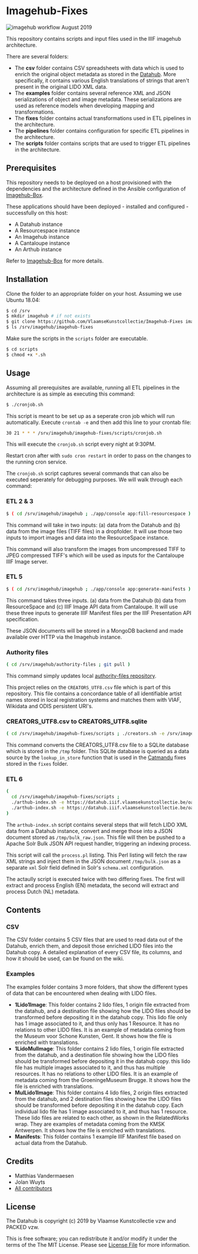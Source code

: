 # Imagehub-Fixes

<img src="https://i.imgur.com/z1rYcLA.png" alt="imagehub workflow August 2019">

This repository contains scripts and input files used in the IIIF imagehub architecture.

There are several folders:

* The **csv** folder contains CSV spreadsheets with data which is used to enrich the original object metadata as stored in the [Datahub](https://datahub.vlaamsekunstcollectie.be). More specifically, it contains various English translations of strings that aren't present in the original LIDO XML data.
* The **examples** folder contains several reference XML and JSON serializations of object and image metadata. These serializations are used as reference models when developing mapping and transformations.
* The **fixes** folder contains actual transformations used in ETL pipelines in the architecture.
* The **pipelines** folder contains configuration for specific ETL pipelines in the architecture.
* The **scripts** folder contains scripts that are used to trigger ETL pipelines in the architecture.

## Prerequisites

This repository needs to be deployed on a host provisioned with the dependencies and the architecture defined in the Ansible configuration of [Imagehub-Box](https://github.com/VlaamseKunstcollectie/Imagehub-Box).

These applications should have been deployed - installed and configured - successfully on this host:

* A Datahub instance
* A Resourcespace instance
* An Imagehub instance
* A Cantaloupe instance
* An Arthub instance

Refer to [Imagehub-Box](https://github.com/VlaamseKunstcollectie/Imagehub-Box) for more details.

## Installation

Clone the folder to an appropriate folder on your host. Assuming we use Ubuntu 18.04:

```bash
$ cd /srv
$ mkdir imagehub # if not exists
$ git clone https://github.com/VlaamseKunstcollectie/Imagehub-Fixes imagehub-fixes
$ ls /srv/imagehub/imagehub-fixes
```

Make sure the scripts in the `scripts` folder are executable.

```bash
$ cd scripts
$ chmod +x *.sh
```

## Usage

Assuming all prerequisites are available, running all ETL pipelines in the architecture is as simple as executing this command:

```bash
$ ./cronjob.sh
```

This script is meant to be set up as a seperate cron job which will run automatically. Execute `crontab -e` and then add this line to your crontab file:

```bash
30 21 * * * /srv/imagehub/imagehub-fixes/scripts/cronjob.sh
```

This will execute the `cronjob.sh` script every night at 9:30PM.

Restart cron after with `sudo cron restart` in order to pass on the changes to the running cron service.

The `cronjob.sh` script captures several commands that can also be executed seperately for debugging purposes. We will walk through each command:

### ETL 2 & 3

```bash
$ ( cd /srv/imagehub/imagehub ; ./app/console app:fill-resourcespace )
```

This command will take in two inputs: (a) data from the Datahub and (b) data from the image files (TIFF files) in a dropfolder. It will use those two inputs to import images and data into the ResourceSpace instance.

This command will also transform the images from uncompressed TIFF to JPEG compressed TIFF's which will be used as inputs for the Cantaloupe IIIF Image server.

### ETL 5

```bash
$ ( cd /srv/imagehub/imagehub ; ./app/console app:generate-manifests )
```

This command takes three inputs. (a) data from the Datahub (b) data from ResourceSpace and (c) IIIF Image API data from Cantaloupe. It will use these three inputs to generate IIIF Manifest files per the IIIF Presentation API specification. 

These JSON documents will be stored in a MongoDB backend and made available over HTTP via the Imagehub instance.

### Authority files

```bash
( cd /srv/imagehub/authority-files ; git pull )
```

This command simply updates local [authority-files repository](https://github.com/VlaamseKunstcollectie/Authority-Files). 

This project relies on the `CREATORS_UTF8.csv` file which is part of this repository. This file contains a concordance table of all identifiable artist names stored in local registration systems and matches them with VIAF, Wikidata and ODIS persistent URI's.

### CREATORS_UTF8.csv to CREATORS_UTF8.sqlite

```bash
( cd /srv/imagehub/imagehub-fixes/scripts ; ./creators.sh -e /srv/imagehub/authority-files/CREATORS_UTF8.csv )
```

This command converts the CREATORS_UTF8.csv file to a SQLite database which is stored in the `/tmp` folder. This SQLite database is queried as a data source by the `lookup_in_store` function that is used in the [Catmandu](https://librecat.org) fixes stored in the `fixes` folder.

### ETL 6

```bash
(
  cd /srv/imagehub/imagehub-fixes/scripts ;
  ./arthub-index.sh -e https://datahub.iiif.vlaamsekunstcollectie.be/oai -l ../fixes/datahub-oai-to-blacklight-solr-en.fix ;
  ./arthub-index.sh -e https://datahub.iiif.vlaamsekunstcollectie.be/oai -l ../fixes/datahub-oai-to-blacklight-solr-nl.fix
)
```

The `arthub-index.sh` script contains several steps that will fetch LIDO XML data from a Datahub instance, convert and merge those into a JSON document stored as `/tmp/bulk_raw.json`. This file will then be pushed to a Apache Solr Bulk JSON API request handler, triggering an indexing process.

This script will call the `process.pl` listing. This Perl listing will fetch the raw XML strings and inject them in the JSON document `/tmp/bulk.json` as a separate `xml` Solr field defined in Solr's `schema.xml` configuration.

The actaully script is executed twice with two differing fixes. The first will extract and process English (EN) metadata, the second will extract and process Dutch (NL) metadata.

## Contents

### CSV

The CSV folder contains 5 CSV files that are used to read data out of the Datahub, enrich them, and deposit those enriched LIDO files into the Datahub copy. A detailed explanation of every CSV file, its columns, and how it should be used, can be found on the wiki. 

### Examples

The examples folder contains 3 more folders, that show the different types of data that can be encountered when dealing with LIDO files. 

* **1Lido1Image**: This folder contains 2 lido files, 1 origin file extracted from the datahub, and a destination file showing how the LIDO files should be transformed before depositing it in the datahub copy. This lido file only has 1 image associated to it, and thus only has 1 Resource. It has no relations to other LIDO files. It is an example of metadata coming from the Museum voor Schone Kunsten, Gent. It shows how the file is enriched with translations. 
* **1LidoMulImage**: This folder contains 2 lido files, 1 origin file extracted from the datahub, and a destination file showing how the LIDO files should be transformed before depositing it in the datahub copy. this lido file has multiple images associated to it, and thus has multiple resources. It has no relations to other LIDO files. It is an example of metadata coming from the GroeningeMuseum Brugge. It shows how the file is enriched with translations. 
* **MulLido1Image**: This folder contains 4 lido files, 2 origin files extracted from the datahub, and 2 destination files showing how the LIDO files should be transformed before depositing it in the datahub copy. Each individual lido file has 1 image associated to it, and thus has 1 resource. These lido files are related to each other, as shown in the RelatedWorks wrap.  They are examples of metadata coming from the KMSK Antwerpen. It shows how the file is enriched with translations.
* **Manifests**: This folder contains 1 example IIIF Manifest file based on actual data from the Datahub.

## Credits

* Matthias Vandermaesen <matthias dot vandermaesen at vlaamsekunstcollectie dot be>
* Jolan Wuyts <jolan dot wuyts at vlaamsekunstcollectie dot be>
* [All contributors](https://github.com/vlaamsekunstcollectie/imagehub-fixes/contributors)

## License

The Datahub is copyright (c) 2019 by Vlaamse Kunstcollectie vzw and PACKED vzw.

This is free software; you can redistribute it and/or modify it under the terms of the The MIT License. Please see [License File](https://github.com/vlaamsekunstcollectie/imagehub-fixes/LICENSE.md) for more information.

